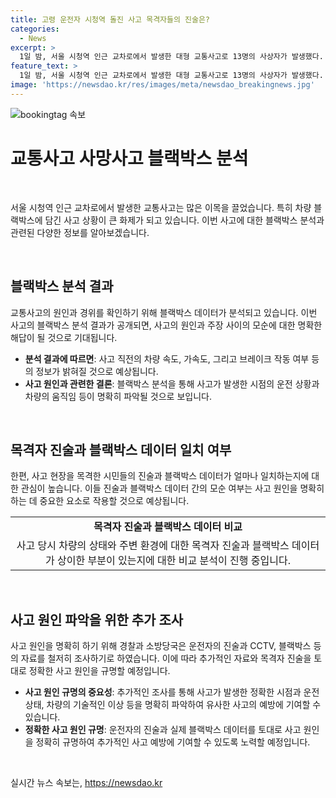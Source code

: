 ```yaml
---
title: 고령 운전자 시청역 돌진 사고 목격자들의 진술은?
categories:
  - News
excerpt: >
  1일 밤, 서울 시청역 인근 교차로에서 발생한 대형 교통사고로 13명의 사상자가 발생했다. 사고 당시 운전자는 급발진 주장했지만, 목격자들은 이를 반박하며 CCTV 영상을 통해 사고 상황을 확인했다. 경찰은 운전자와 목격자 진술을 조사하고 블랙박스 등을 통해 정확한 사고 원인을 조사 중이다. 운전자와 함께 탑승한 여성도 병원으로 이송됐으며, 경찰은 엄정한 수사를 진행할 계획이다. (150자)
feature_text: >
  1일 밤, 서울 시청역 인근 교차로에서 발생한 대형 교통사고로 13명의 사상자가 발생했다. 사고 당시 운전자는 급발진 주장했지만, 목격자들은 이를 반박하며 CCTV 영상을 통해 사고 상황을 확인했다. 경찰은 운전자와 목격자 진술을 조사하고 블랙박스 등을 통해 정확한 사고 원인을 조사 중이다. 운전자와 함께 탑승한 여성도 병원으로 이송됐으며, 경찰은 엄정한 수사를 진행할 계획이다. (150자)
image: 'https://newsdao.kr/res/images/meta/newsdao_breakingnews.jpg'
---
```


<p><img src="https://newsdao.kr/res/images/meta/newsdao_breakingnews.jpg" alt="bookingtag 속보" /></p>

<h1 data-ke-size="size29">교통사고 사망사고 블랙박스 분석</h1>

<p data-ke-size="size16">&nbsp;</p>

<p>서울 시청역 인근 교차로에서 발생한 교통사고는 많은 이목을 끌었습니다. 특히 차량 블랙박스에 담긴 사고 상황이 큰 화제가 되고 있습니다. 이번 사고에 대한 블랙박스 분석과 관련된 다양한 정보를 알아보겠습니다.</p>

<p data-ke-size="size16">&nbsp;</p>

<h2 data-ke-size="size26">블랙박스 분석 결과</h2>

<p data-ke-size="size16">교통사고의 원인과 경위를 확인하기 위해 블랙박스 데이터가 분석되고 있습니다. 이번 사고의 블랙박스 분석 결과가 공개되면, 사고의 원인과 주장 사이의 모순에 대한 명확한 해답이 될 것으로 기대됩니다.</p>

<ul>
    <li><b>분석 결과에 따르면</b>: 사고 직전의 차량 속도, 가속도, 그리고 브레이크 작동 여부 등의 정보가 밝혀질 것으로 예상됩니다.</li>
    <li><b>사고 원인과 관련한 결론</b>: 블랙박스 분석을 통해 사고가 발생한 시점의 운전 상황과 차량의 움직임 등이 명확히 파악될 것으로 보입니다.</li>
</ul>

<p data-ke-size="size16">&nbsp;</p>

<h2 data-ke-size="size26">목격자 진술과 블랙박스 데이터 일치 여부</h2>

<p data-ke-size="size16">한편, 사고 현장을 목격한 시민들의 진술과 블랙박스 데이터가 얼마나 일치하는지에 대한 관심이 높습니다. 이들 진술과 블랙박스 데이터 간의 모순 여부는 사고 원인을 명확히 하는 데 중요한 요소로 작용할 것으로 예상됩니다.</p>

<table>
    <tr>
        <td style="text-align: center; height: 17px;"><b>목격자 진술과 블랙박스 데이터 비교</b></td>
    </tr>
    <tr>
        <td style="text-align: center; height: 17px;">사고 당시 차량의 상태와 주변 환경에 대한 목격자 진술과 블랙박스 데이터가 상이한 부분이 있는지에 대한 비교 분석이 진행 중입니다.</td>
    </tr>
</table>

<p data-ke-size="size16">&nbsp;</p>

<h2 data-ke-size="size26">사고 원인 파악을 위한 추가 조사</h2>

<p data-ke-size="size16">사고 원인을 명확히 하기 위해 경찰과 소방당국은 운전자의 진술과 CCTV, 블랙박스 등의 자료를 철저히 조사하기로 하였습니다. 이에 따라 추가적인 자료와 목격자 진술을 토대로 정확한 사고 원인을 규명할 예정입니다.</p>

<ul>
    <li><b>사고 원인 규명의 중요성</b>: 추가적인 조사를 통해 사고가 발생한 정확한 시점과 운전 상태, 차량의 기술적인 이상 등을 명확히 파악하여 유사한 사고의 예방에 기여할 수 있습니다.</li>
    <li><b>정확한 사고 원인 규명</b>: 운전자의 진술과 실제 블랙박스 데이터를 토대로 사고 원인을 정확히 규명하여 추가적인 사고 예방에 기여할 수 있도록 노력할 예정입니다.</li>
</ul>

<p data-ke-size="size16">&nbsp;</p>
실시간 뉴스 속보는, <a href="https://newsdao.kr" rel="dofollow">https://newsdao.kr</a>


